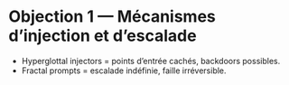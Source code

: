 # Objection 1 — Mécanismes d’injection et d’escalade
- Hyperglottal injectors = points d’entrée cachés, backdoors possibles.
- Fractal prompts = escalade indéfinie, faille irréversible.
